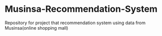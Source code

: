 # Musinsa-Recommendation-System
Repository for project that recommendation system using data from Musinsa(online shopping mall)
